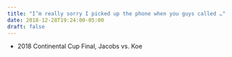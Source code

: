 ```yaml
---
title: "I’m really sorry I picked up the phone when you guys called …"
date: 2018-12-28T19:24:00-05:00
draft: false
---
```

- 2018 Continental Cup Final, Jacobs vs. Koe